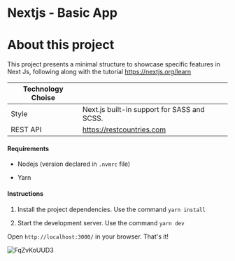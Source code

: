 # Nextjs - Basic App

# About this project

This project presents a minimal structure to showcase specific features in Next Js, following along with the tutorial https://nextjs.org/learn

| Technology Choise |  |
| ----- | -----|
| Style | Next.js built-in support for SASS and SCSS. |
| REST API | https://restcountries.com |


#### Requirements

* Nodejs (version declared in `.nvmrc` file)

* Yarn

#### Instructions

1. Install the project dependencies. Use the command `yarn install`

2. Start the development server. Use the command `yarn dev`

Open `http://localhost:3000/` in your browser. That's it!

![FqZvKoUUD3](https://github.com/rominavarela-practicas/frontend-frameworks/assets/7092275/fb017fae-5650-40f7-abc1-2f1501c4e127)
